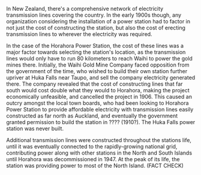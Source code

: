 In New Zealand, there's a comprehensive network of electricity transmission lines covering the country. In the early 1900s though, any organization considering the installation of a power station had to factor in not just the cost of constructing the station, but also the cost of erecting transmission lines to wherever the electricity was required.

In the case of the Horahora Power Station, the cost of these lines was a major factor towards selecting the station's location, as the transmission lines would only have to run 80 kilometers to reach Waihi to power the gold mines there. Initially, the Waihi Gold Mine Company faced opposition from the government of the time, who wished to build their own station further upriver at Huka Falls near Taupo, and sell the company electricity generated there. The company revealed that the cost of constructing lines that far south would cost double what they would to Horahora, making the project economically unfeasible, and cancelled the project in 1906. This caused an outcry amongst the local town boards, who had been looking to Horahora Power Station to provide affordable electricity with transmission lines easily constructed as far north as Auckland, and eventually the government granted permission to build the station in ???? (1910?). The Huka Falls power station was never built.

Additional transmission lines were constructed throughout the stations life, until it was eventually connected to the rapidly-growing national grid, contributing power along with other stations in the North and South Islands until Horahora was decommissioned in 1947. At the peak of its life, the station was providing power to most of the North Island. (FACT CHECK)